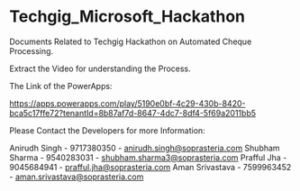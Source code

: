 # Techgig_Microsoft_Hackathon
Documents Related to Techgig Hackathon on Automated Cheque Processing.

Extract the Video for understanding the Process.

The Link of the PowerApps:

https://apps.powerapps.com/play/5190e0bf-4c29-430b-8420-bca5c17ffe72?tenantId=8b87af7d-8647-4dc7-8df4-5f69a2011bb5

Please Contact the Developers for more Information:

Anirudh Singh - 9717380350 - anirudh.singh@soprasteria.com
Shubham Sharma - 9540283031 - shubham.sharma3@soprasteria.com
Prafful Jha - 9045684941 - prafful.jha@soprasteria.com
Aman Srivastava - 7599963452 - aman.srivastava@soprasteria.com
